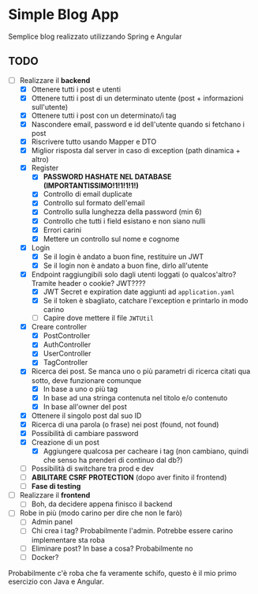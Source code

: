 # Simple Blog App
 Semplice blog realizzato utilizzando Spring e Angular

## TODO
- [ ] Realizzare il **backend**
  - [x] Ottenere tutti i post e utenti
  - [x] Ottenere tutti i post di un determinato utente (post + informazioni sull'utente)
  - [x] Ottenere tutti i post con un determinato/i tag
  - [x] Nascondere email, password e id dell'utente quando si fetchano i post
  - [x] Riscrivere tutto usando Mapper e DTO
  - [x] Miglior risposta dal server in caso di exception (path dinamica + altro)
  - [x] Register
     - [x] **PASSWORD HASHATE NEL DATABASE (IMPORTANTISSIMO!1!1!1!1!)**
     - [x] Controllo di email duplicate
     - [x] Controllo sul formato dell'email
     - [x] Controllo sulla lunghezza della password (min 6)
     - [x] Controllo che tutti i field esistano e non siano nulli
     - [x] Errori carini
     - [x] Mettere un controllo sul nome e cognome
  - [x] Login
     - [x] Se il login è andato a buon fine, restituire un JWT
     - [x] Se il login non è andato a buon fine, dirlo all'utente
  - [x] Endpoint raggiungibili solo dagli utenti loggati (o qualcos'altro? Tramite header o cookie? JWT????
     - [x] JWT Secret e expiration date aggiunti ad `application.yaml`
     - [x] Se il token è sbagliato, catchare l'exception e printarlo in modo carino
     - [ ] Capire dove mettere il file `JWTUtil`
  - [x] Creare controller
     - [x] PostController
     - [x] AuthController
     - [x] UserController
     - [x] TagController
  - [x] Ricerca dei post. Se manca uno o più parametri di ricerca citati qua sotto, deve funzionare comunque
     - [x] In base a uno o più tag
     - [x] In base ad una stringa contenuta nel titolo e/o contenuto
     - [x] In base all'owner del post
  - [x] Ottenere il singolo post dal suo ID
  - [x] Ricerca di una parola (o frase) nei post (found, not found)
  - [x] Possibilità di cambiare password
  - [x] Creazione di un post
       - [x] Aggiungere qualcosa per cacheare i tag (non cambiano, quindi che senso ha prenderi di continuo dal db?)
  - [ ] Possibilità di switchare tra prod e dev
  - [ ] **ABILITARE CSRF PROTECTION** (dopo aver finito il frontend)
  - [ ] **Fase di testing**

- [ ] Realizzare il **frontend**
  - [ ] Boh, da decidere appena finisco il backend

- [ ] Robe in più (modo carino per dire che non le farò)
  - [ ] Admin panel
  - [ ] Chi crea i tag? Probabilmente l'admin. Potrebbe essere carino implementare sta roba
  - [ ] Eliminare post? In base a cosa? Probabilmente no
  - [ ] Docker?

Probabilmente c'è roba che fa veramente schifo, questo è il mio primo esercizio con Java e Angular.
